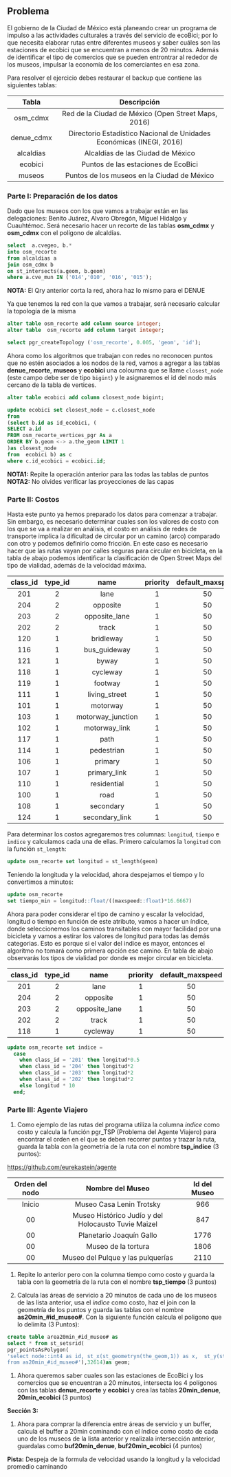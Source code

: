 
## Problema ##
El gobierno de la Ciudad de México está planeando crear un programa de impulso a las actividades culturales a través del servicio de ecoBici; por lo que necesita elaborar rutas entre diferentes museos y saber cuáles son las estaciones de ecobici que se encuentran a menos de 20 minutos. Además de identificar el tipo de comercios que se pueden entrontrar al rededor de los museos, impulsar la economía de los comerciantes en esa zona.

Para resolver el ejercicio debes restaurar el backup que contiene las siguientes tablas:

| Tabla |Descripción |
|     :---:    |     :---:      |
| osm_cdmx | Red de la Ciudad de México (Open Street Maps, 2016) |
| denue_cdmx | Directorio Estadístico Nacional de Unidades Económicas (INEGI, 2016) |
| alcaldias | Alcaldías de las Ciudad de México |
| ecobici | Puntos de las estaciones de EcoBici |
| museos | Puntos de los museos en la Ciudad de México |

### Parte I: Preparación de los datos ### 

Dado que los museos con los que vamos a trabajar están en las delegaciones: Benito Juárez, Alvaro Obregón, Miguel Hidalgo y Cuauhtémoc. Será necesario hacer un recorte de las tablas **osm_cdmx** y **osm_cdmx** con el polígono de alcaldías. 

```sql
select  a.cvegeo, b.*
into osm_recorte
from alcaldias a
join osm_cdmx b
on st_intersects(a.geom, b.geom)
where a.cve_mun IN ('014','010', '016', '015');
```
__NOTA:__ El Qry anterior corta la red, ahora haz lo mismo para el DENUE

Ya que tenemos la red con la que vamos a trabajar, será necesario calcular la topología de la misma 

```sql
alter table osm_recorte add column source integer;
alter table  osm_recorte add column target integer;

select pgr_createTopology ('osm_recorte', 0.005, 'geom', 'id'); 
```
Ahora como los algoritmos que trabajan con redes no reconocen puntos que no estén asociados a los nodos de la red, vamos a agregar a las tablas **denue_recorte**, **museos** y **ecobici** una coloumna que se llame `closest_node` (este campo debe ser de tipo `bigint`) y le asignaremos el id del nodo más cercano de la tabla de vertices. 

```sql
alter table ecobici add column closest_node bigint;

update ecobici set closest_node = c.closest_node
from  
(select b.id as id_ecobici, (
SELECT a.id
FROM osm_recorte_vertices_pgr As a
ORDER BY b.geom <-> a.the_geom LIMIT 1
)as closest_node
from  ecobici b) as c
where c.id_ecobici = ecobici.id;
```
**NOTA1:** Repite la operación anterior para las todas las tablas de puntos 
**NOTA2:** No olvides verificar las proyecciones de las capas


### Parte II: Costos ### 
Hasta este punto ya hemos preparado los datos para comenzar a trabajar. Sin embargo, es necesario determinar cuales son los valores de costo con los que se va a realizar en análisis, el costo en análisis de redes de transporte implica la dificultad de circular por un camino (arco) comparado con otro y podemos definirlo como fricción. En este caso es necesario hacer que las rutas vayan por calles seguras para circular en bicicleta, en la tabla de abajo podemos identificar la clasificación de Open Street Maps del tipo de vialidad, además de la velocidad máxima. 

|class_id | type_id | name | priority | default_maxspeed|
|  :---:  | :---:   | :---: |     :---:      |    :---:    |   
|201 |       2 | lane              |        1 |               50|
|204 |       2 | opposite          |        1 |               50|
|203 |       2 | opposite_lane     |        1 |               50|
|202 |       2 | track             |        1 |               50|
|120 |       1 | bridleway         |        1 |               50|
|116 |       1 | bus_guideway      |        1 |               50|
|121 |       1 | byway             |        1 |               50|
|118 |       1 | cycleway          |        1 |               50|
|119 |       1 | footway           |        1 |               50|
|111 |       1 | living_street     |        1 |               50|
|101 |       1 | motorway          |        1 |               50|
|103 |       1 | motorway_junction |        1 |               50|
|102 |       1 | motorway_link     |        1 |               50|
|117 |       1 | path              |        1 |               50|
|114 |       1 | pedestrian        |        1 |               50|
|106 |       1 | primary           |        1 |               50|
|107 |       1 | primary_link      |        1 |               50|
|110 |       1 | residential       |        1 |               50|
|100 |       1 | road              |        1 |               50|
|108 |       1 | secondary         |        1 |               50|
|124 |       1 | secondary_link    |        1 |               50|

Para determinar los costos agregaremos tres columnas: `longitud`, `tiempo` e `indice` y calculamos cada una de ellas. Primero calculamos la `longitud` con la función `st_length`: 

```sql
update osm_recorte set longitud = st_length(geom)
```
Teniendo la longituda y la velocidad, ahora despejamos el tiempo y lo convertimos a minutos: 

```sql
update osm_recorte
set tiempo_min = longitud::float/((maxspeed::float)*16.6667) 
```
Ahora para poder considerar el tipo de camino y escalar la velocidad, longitud o tiempo en función de este atributo, vamos a hacer un índice, donde seleccionemos los caminos transitables con mayor facilidad por una bicicleta y vamos a estirar los valores de longitud para todas las demás categorias. Esto es porque si el valor del indice es mayor, entonces el algoritmo no tomará como primera opción ese camino. En tabla de abajo observarás los tipos de vialidad por donde es mejor circular en bicicleta.  

|class_id | type_id | name | priority | default_maxspeed|
|  :---:  | :---:   | :---: |     :---:      |    :---:    |   
|201 |       2 | lane              |        1 |               50|
|204 |       2 | opposite          |        1 |               50|
|203 |       2 | opposite_lane     |        1 |               50|
|202 |       2 | track             |        1 |               50|
|118 |       1 | cycleway          |        1 |               50|


```sql
update osm_recorte set indice =
  case
    when class_id = '201' then longitud*0.5
    when class_id = '204' then longitud*2
    when class_id = '203' then longitud*2
    when class_id = '202' then longitud*2
    else longitud * 10
  end;
```

### Parte III: Agente Viajero ### 
1. Como ejemplo de las rutas del programa utiliza la columna _indice_ como costo y calcula la función pgr_TSP (Problema del Agente Viajero) para encontrar el orden en el que se deben recorrer puntos y trazar la ruta, guarda la tabla con la geometría de la ruta con el nombre **tsp_indice** (3 puntos):

https://github.com/eurekastein/agente

| Orden del nodo | Nombre del Museo | Id del Museo |
|     :---:    |     :---:      |     :---:     |
| Inicio | Museo Casa Lenin Trotsky | 966 |
| 00 | Museo Histórico Judío y del Holocausto Tuvie Maizel | 847 |
| 00 | Planetario Joaquín Gallo | 1776 |
| 00 | Museo de la tortura | 1806 |
| 00 | Museo del Pulque y las pulquerías | 2110 |

  1. Repite lo anterior pero con la columna tiempo como costo y guarda la tabla con la geometría de la ruta con el nombre **tsp_tiempo** (3 puntos)

  1. Calcula las áreas de servicio a 20 minutos de cada uno de los museos de las lista anterior, usa el _indice_ como costo, haz el join con la geometría de los puntos y guarda las tablas con el nombre **as20min_#id_museo#**. Con la siguiente función calcula el poligono que lo delimita (3 Puntos): 

```sql
create table area20min_#id_museo# as 
select * from st_setsrid(
pgr_pointsAsPolygon(
'select node::int4 as id, st_x(st_geometryn(the_geom,1)) as x,  st_y(st_geometryn(the_geom,1)) as y 
from as20min_#id_museo#'),32614)as geom;
```
  1. Ahora  queremos saber cuales son las estaciones de EcoBici y los comercios que se encuentran a 20 minutos, intersecta los 4 polígonos con las tablas **denue_recorte** y **ecobici** y crea las tablas **20min_denue**, **20min_ecobici** (3 puntos) 

**Sección 3:** 

1. Ahora para comprar la diferencia entre áreas de servicio y un buffer, calcula el buffer a 20min cominando con el índice como costo de cada uno de los museos de la lista anterior y realizala intersección anterior, guardalas como **buf20min_denue**, **buf20min_ecobici** (4 puntos)

**Pista:** Despeja de la formula de velocidad usando la longitud y la velocidad promedio caminando

  
 
